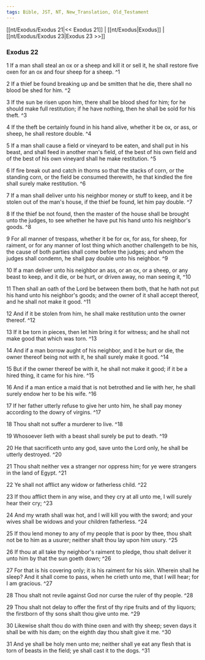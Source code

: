 ```yaml
---
tags: Bible, JST, NT, New_Translation, Old_Testament
---
```


[[nt/Exodus/Exodus 21|<< Exodus 21]] | [[nt/Exodus|Exodus]] | [[nt/Exodus/Exodus 23|Exodus 23 >>]]

### Exodus 22

1 If a man shall steal an ox or a sheep and kill it or sell it, he shall restore five oxen for an ox and four sheep for a sheep.  ^1

2 If a thief be found breaking up and be smitten that he die, there shall no blood be shed for him.  ^2

3 If the sun be risen upon him, there shall be blood shed for him; for he should make full restitution; if he have nothing, then he shall be sold for his theft.  ^3

4 If the theft be certainly found in his hand alive, whether it be ox, or ass, or sheep, he shall restore double.  ^4

5 If a man shall cause a field or vineyard to be eaten, and shall put in his beast, and shall feed in another man\'s field, of the best of his own field and of the best of his own vineyard shall he make restitution.  ^5

6 If fire break out and catch in thorns so that the stacks of corn, or the standing corn, or the field be consumed therewith, he that kindled the fire shall surely make restitution.  ^6

7 If a man shall deliver unto his neighbor money or stuff to keep, and it be stolen out of the man\'s house, if the thief be found, let him pay double.  ^7

8 If the thief be not found, then the master of the house shall be brought unto the judges, to see whether he have put his hand unto his neighbor\'s goods.  ^8

9 For all manner of trespass, whether it be for ox, for ass, for sheep, for raiment, or for any manner of lost thing which another challengeth to be his, the cause of both parties shall come before the judges; and whom the judges shall condemn, he shall pay double unto his neighbor.  ^9

10 If a man deliver unto his neighbor an ass, or an ox, or a sheep, or any beast to keep, and it die, or be hurt, or driven away, no man seeing it,  ^10

11 Then shall an oath of the Lord be between them both, that he hath not put his hand unto his neighbor\'s goods; and the owner of it shall accept thereof, and he shall not make it good.  ^11

12 And if it be stolen from him, he shall make restitution unto the owner thereof.  ^12

13 If it be torn in pieces, then let him bring it for witness; and he shall not make good that which was torn.  ^13

14 And if a man borrow aught of his neighbor, and it be hurt or die, the owner thereof being not with it, he shall surely make it good.  ^14

15 But if the owner thereof be with it, he shall not make it good; if it be a hired thing, it came for his hire.  ^15

16 And if a man entice a maid that is not betrothed and lie with her, he shall surely endow her to be his wife.  ^16

17 If her father utterly refuse to give her unto him, he shall pay money according to the dowry of virgins.  ^17

18 Thou shalt not suffer a murderer to live.  ^18

19 Whosoever lieth with a beast shall surely be put to death.  ^19

20 He that sacrificeth unto any god, save unto the Lord only, he shall be utterly destroyed.  ^20

21 Thou shalt neither vex a stranger nor oppress him; for ye were strangers in the land of Egypt.  ^21

22 Ye shall not afflict any widow or fatherless child.  ^22

23 If thou afflict them in any wise, and they cry at all unto me, I will surely hear their cry;  ^23

24 And my wrath shall wax hot, and I will kill you with the sword; and your wives shall be widows and your children fatherless.  ^24

25 If thou lend money to any of my people that is poor by thee, thou shalt not be to him as a usurer; neither shalt thou lay upon him usury.  ^25

26 If thou at all take thy neighbor\'s raiment to pledge, thou shalt deliver it unto him by that the sun goeth down;  ^26

27 For that is his covering only; it is his raiment for his skin. Wherein shall he sleep? And it shall come to pass, when he crieth unto me, that I will hear; for I am gracious.  ^27

28 Thou shalt not revile against God nor curse the ruler of thy people.  ^28

29 Thou shalt not delay to offer the first of thy ripe fruits and of thy liquors; the firstborn of thy sons shalt thou give unto me.  ^29

30 Likewise shalt thou do with thine oxen and with thy sheep; seven days it shall be with his dam; on the eighth day thou shalt give it me.  ^30

31 And ye shall be holy men unto me; neither shall ye eat any flesh that is torn of beasts in the field; ye shall cast it to the dogs.  ^31

 
